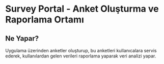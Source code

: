 # Survey Portal - Anket Oluşturma ve Raporlama Ortamı #

## Ne Yapar? ##
Uygulama üzerinden anketler oluşturup, bu anketleri kullanıcalara servis ederek, kullanılardan gelen verileri raporlama yaparak veri analizi yapar.

